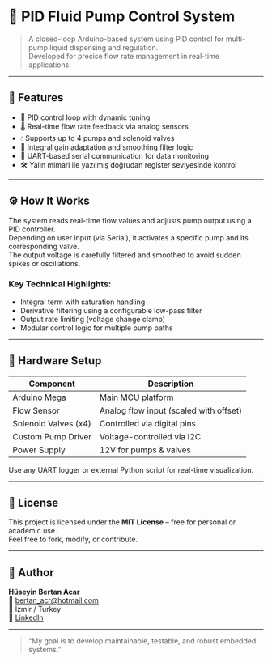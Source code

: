 # 🧪 PID Fluid Pump Control System

> A closed-loop Arduino-based system using PID control for multi-pump liquid dispensing and regulation.  
> Developed for precise flow rate management in real-time applications.

---

## 🚀 Features

- 🔧 PID control loop with dynamic tuning
- 🌡️ Real-time flow rate feedback via analog sensors
- 💧 Supports up to 4 pumps and solenoid valves
- 🧠 Integral gain adaptation and smoothing filter logic
- 📡 UART-based serial communication for data monitoring
- 🛠️ Yalın mimari ile yazılmış doğrudan register seviyesinde kontrol

---

## ⚙️ How It Works

The system reads real-time flow values and adjusts pump output using a PID controller.  
Depending on user input (via Serial), it activates a specific pump and its corresponding valve.  
The output voltage is carefully filtered and smoothed to avoid sudden spikes or oscillations.

### Key Technical Highlights:
- Integral term with saturation handling
- Derivative filtering using a configurable low-pass filter
- Output rate limiting (voltage change clamp)
- Modular control logic for multiple pump paths

---

## 🔌 Hardware Setup

| Component             | Description                            |
|----------------------|----------------------------------------|
| Arduino Mega         | Main MCU platform                      |
| Flow Sensor          | Analog flow input (scaled with offset) |
| Solenoid Valves (x4) | Controlled via digital pins            |
| Custom Pump Driver   | Voltage-controlled via I2C             |
| Power Supply         | 12V for pumps & valves                 |


Use any UART logger or external Python script for real-time visualization.

---

## 📄 License

This project is licensed under the **MIT License** – free for personal or academic use.  
Feel free to fork, modify, or contribute.

---

## 👤 Author

**Hüseyin Bertan Acar**  
📧 bertan_acr@hotmail.com  
📍 İzmir / Turkey  
🔗 [LinkedIn](https://linkedin.com/in/huseyinbertanacar)

---

> “My goal is to develop maintainable, testable, and robust embedded systems.”


